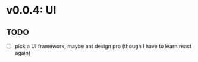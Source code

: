 # v0.0.4: UI

## TODO

- [ ] pick a UI framework, maybe ant design pro (though I have to learn react again)
